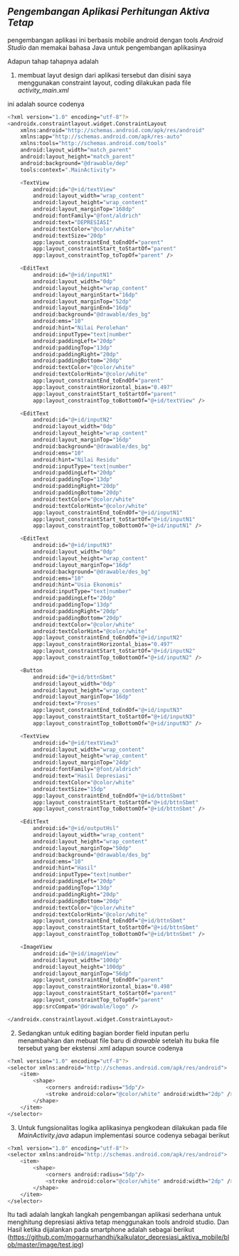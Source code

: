 ## *Pengembangan Aplikasi Perhitungan Aktiva Tetap*

pengembangan aplikasi ini berbasis mobile android dengan tools *Android Studio*
dan memakai bahasa Java untuk pengembangan aplikasinya

Adapun tahap tahapnya adalah

1. membuat layut design dari aplikasi tersebut dan disini saya menggunakan constraint layout, coding dilakukan pada file *activity_main.xml*

ini adalah source codenya

```bash
<?xml version="1.0" encoding="utf-8"?>
<androidx.constraintlayout.widget.ConstraintLayout
    xmlns:android="http://schemas.android.com/apk/res/android"
    xmlns:app="http://schemas.android.com/apk/res-auto"
    xmlns:tools="http://schemas.android.com/tools"
    android:layout_width="match_parent"
    android:layout_height="match_parent"
    android:background="@drawable/dep"
    tools:context=".MainActivity">

    <TextView
        android:id="@+id/textView"
        android:layout_width="wrap_content"
        android:layout_height="wrap_content"
        android:layout_marginTop="168dp"
        android:fontFamily="@font/aldrich"
        android:text="DEPRESIASI"
        android:textColor="@color/white"
        android:textSize="20dp"
        app:layout_constraintEnd_toEndOf="parent"
        app:layout_constraintStart_toStartOf="parent"
        app:layout_constraintTop_toTopOf="parent" />

    <EditText
        android:id="@+id/inputN1"
        android:layout_width="0dp"
        android:layout_height="wrap_content"
        android:layout_marginStart="16dp"
        android:layout_marginTop="52dp"
        android:layout_marginEnd="16dp"
        android:background="@drawable/des_bg"
        android:ems="10"
        android:hint="Nilai Perolehan"
        android:inputType="text|number"
        android:paddingLeft="20dp"
        android:paddingTop="13dp"
        android:paddingRight="20dp"
        android:paddingBottom="20dp"
        android:textColor="@color/white"
        android:textColorHint="@color/white"
        app:layout_constraintEnd_toEndOf="parent"
        app:layout_constraintHorizontal_bias="0.497"
        app:layout_constraintStart_toStartOf="parent"
        app:layout_constraintTop_toBottomOf="@+id/textView" />

    <EditText
        android:id="@+id/inputN2"
        android:layout_width="0dp"
        android:layout_height="wrap_content"
        android:layout_marginTop="16dp"
        android:background="@drawable/des_bg"
        android:ems="10"
        android:hint="Nilai Residu"
        android:inputType="text|number"
        android:paddingLeft="20dp"
        android:paddingTop="13dp"
        android:paddingRight="20dp"
        android:paddingBottom="20dp"
        android:textColor="@color/white"
        android:textColorHint="@color/white"
        app:layout_constraintEnd_toEndOf="@+id/inputN1"
        app:layout_constraintStart_toStartOf="@+id/inputN1"
        app:layout_constraintTop_toBottomOf="@+id/inputN1" />

    <EditText
        android:id="@+id/inputN3"
        android:layout_width="0dp"
        android:layout_height="wrap_content"
        android:layout_marginTop="16dp"
        android:background="@drawable/des_bg"
        android:ems="10"
        android:hint="Usia Ekonomis"
        android:inputType="text|number"
        android:paddingLeft="20dp"
        android:paddingTop="13dp"
        android:paddingRight="20dp"
        android:paddingBottom="20dp"
        android:textColor="@color/white"
        android:textColorHint="@color/white"
        app:layout_constraintEnd_toEndOf="@+id/inputN2"
        app:layout_constraintHorizontal_bias="0.497"
        app:layout_constraintStart_toStartOf="@+id/inputN2"
        app:layout_constraintTop_toBottomOf="@+id/inputN2" />

    <Button
        android:id="@+id/bttnSbmt"
        android:layout_width="0dp"
        android:layout_height="wrap_content"
        android:layout_marginTop="16dp"
        android:text="Proses"
        app:layout_constraintEnd_toEndOf="@+id/inputN3"
        app:layout_constraintStart_toStartOf="@+id/inputN3"
        app:layout_constraintTop_toBottomOf="@+id/inputN3" />

    <TextView
        android:id="@+id/textView3"
        android:layout_width="wrap_content"
        android:layout_height="wrap_content"
        android:layout_marginTop="24dp"
        android:fontFamily="@font/aldrich"
        android:text="Hasil Depresiasi"
        android:textColor="@color/white"
        android:textSize="15dp"
        app:layout_constraintEnd_toEndOf="@+id/bttnSbmt"
        app:layout_constraintStart_toStartOf="@+id/bttnSbmt"
        app:layout_constraintTop_toBottomOf="@+id/bttnSbmt" />

    <EditText
        android:id="@+id/outputHsl"
        android:layout_width="wrap_content"
        android:layout_height="wrap_content"
        android:layout_marginTop="50dp"
        android:background="@drawable/des_bg"
        android:ems="10"
        android:hint="Hasil"
        android:inputType="text|number"
        android:paddingLeft="20dp"
        android:paddingTop="13dp"
        android:paddingRight="20dp"
        android:paddingBottom="20dp"
        android:textColor="@color/white"
        android:textColorHint="@color/white"
        app:layout_constraintEnd_toEndOf="@+id/bttnSbmt"
        app:layout_constraintStart_toStartOf="@+id/bttnSbmt"
        app:layout_constraintTop_toBottomOf="@+id/bttnSbmt" />

    <ImageView
        android:id="@+id/imageView"
        android:layout_width="100dp"
        android:layout_height="100dp"
        android:layout_marginTop="56dp"
        app:layout_constraintEnd_toEndOf="parent"
        app:layout_constraintHorizontal_bias="0.498"
        app:layout_constraintStart_toStartOf="parent"
        app:layout_constraintTop_toTopOf="parent"
        app:srcCompat="@drawable/logo" />

</androidx.constraintlayout.widget.ConstraintLayout>
```

2. Sedangkan untuk editing bagian border field inputan perlu menambahkan dan mebuat file baru di *drawable* setelah itu buka file tersebut yang ber ekstensi .xml 
adapun source codenya 

```bash
<?xml version="1.0" encoding="utf-8"?>
<selector xmlns:android="http://schemas.android.com/apk/res/android">
    <item>
        <shape>
            <corners android:radius="5dp"/>
            <stroke android:color="@color/white" android:width="2dp" />
        </shape>
    </item>
</selector>
```

3. Untuk fungsionalitas logika aplikasinya pengkodean dilakukan pada file *MainActivity.java* 
adapun implementasi source codenya sebagai berikut

```bash
<?xml version="1.0" encoding="utf-8"?>
<selector xmlns:android="http://schemas.android.com/apk/res/android">
    <item>
        <shape>
            <corners android:radius="5dp"/>
            <stroke android:color="@color/white" android:width="2dp" />
        </shape>
    </item>
</selector>
```

Itu tadi adalah langkah langkah pengembangan aplikasi sederhana untuk menghitung depresiasi aktiva tetap menggunakan tools android studio. 
Dan Hasil ketika dijalankan pada smartphone adalah sebagai berikut
(https://github.com/mogarnurhandhi/kalkulator_depresiasi_aktiva_mobile/blob/master/image/test.jpg)


